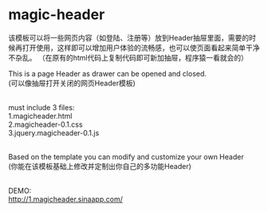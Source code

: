 magic-header
============

该模板可以将一些网页内容（如登陆、注册等）放到Header抽屉里面，需要的时候再打开使用，这样即可以增加用户体验的流畅感，也可以使页面看起来简单干净不杂乱。 （在原有的html代码上复制代码即可新加抽屉，程序猿一看就会的）<br/>

This is a page Header as drawer can be opened and closed.<br/>
(可以像抽屉打开关闭的网页Header模板)<br/><br/>


must include 3 files:<br/>
1.magicheader.html<br/>
2.magicheader-0.1.css<br/>
3.jquery.magicheader-0.1.js<br/><br/>


Based on the template you can modify and customize your own Header<br/>
(你能在该模板基础上修改并定制出你自己的多功能Header)<br/><br/>

DEMO:<br/>
http://1.magicheader.sinaapp.com/
